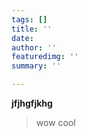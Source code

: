 ```yaml
---
tags: []
title: ''
date: 
author: ''
featuredimg: ''
summary: ''

---
```

**jfjhgfjkhg**

> wow cool